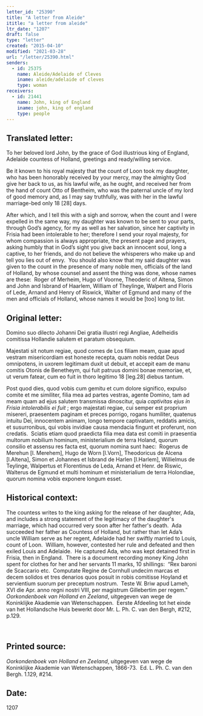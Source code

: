 ```yaml
---
letter_id: "25390"
title: "A letter from Aleide"
ititle: "a letter from aleide"
ltr_date: "1207"
draft: false
type: "letter"
created: "2015-04-10"
modified: "2021-03-28"
url: "/letter/25390.html"
senders:
  - id: 25375
    name: Aleide/Adelaide of Cleves
    iname: aleide/adelaide of cleves
    type: woman
receivers:
  - id: 21441
    name: John, king of England
    iname: john, king of england
    type: people
---
```

<h2> Translated letter:</h2><p class="Bodytext41">To her beloved lord John, by the grace of God illustrious king of England, Adelaide countess of Holland, greetings and ready/willing service.</p><p class="Bodytext41">Be it known to his royal majesty that the count of Loon took my daughter, who has been honorably received by your mercy, may the almighty God give her back to us, as his lawful wife, as he ought, and received her from the hand of count Otto of Bentheim, who was the paternal uncle of my lord of good memory and, as I may say truthfully, was with her in the lawful marriage-bed only 18 [28] days.&nbsp;</p><p class="Bodytext41">After which, and I tell this with a sigh and sorrow, when the count and I were expelled in the same way, my daughter was known to be sent to your parts, through God’s agency, for my as well as her salvation, since her captivity in Frisia had been intolerable to her; therefore I send your royal majesty, for whom compassion is always appropriate, the present page and prayers, asking humbly that in God’s sight you give back an innocent soul, long a captive, to her friends, and do not believe the whisperers who make up and tell you lies out of envy.&nbsp; You should also know that my said daughter was given to the count in the presence of many noble men, officials of the land of Holland, by whose counsel and assent the thing was done, whose names are these:&nbsp; Roger of Merheim, Hugo of Voorne, Theoderic of Altena, Simon and John and Isbrand of Haarlem, William of Theylinge, Walpert and Floris of Lede, Arnand and Henry of Riswick, Walter of Egmund and many of the men and officials of Holland, whose names it would be [too] long to list.</p><h2 class="mt-4"> Original letter:</h2><p class="Bodytext21">Domino suo dilecto Johanni Dei gratia illustri regi Angliae, Adelheidis comitissa Hollandie salutem et paratum obsequium.</p><p class="Bodytext21">Majestati sit notum regiae, quod comes de Los filiam meam, quae apud vestram misericordiam est honeste recepta, quam nobis reddat Deus omnipotens, in uxorem legitimam duxit ut debuit, et accepit eam de manu comitis Otonis de Benetheym, qui fuit patruus domini bonae memoriae, et, ut verum fatear, cum eo fuit in thoro legitimo 18 [leg.28] diebus tantum.</p><p class="Bodytext21">Post quod dies, quod vobis cum gemitu et cum dolore significo, expulso comite et me similiter, filia mea ad partes vestras, agente Domino, tam ad meam quam ad ejus salutem transmissa dinoscitur, quia <i>captivitas ejus in Frisia intolerabilis ei fuit</i> ; ergo majestati regiae, cui semper est proprium misereri, praesentem paginam et preces porrigo, rogans humiliter, quatenus intuitu Dei, innocentem animam, longo tempore captivatam, reddatis amicis, et susurronibus, qui vobis invidiae causa mendacia fingunt et proferunt, non credatis.&nbsp; Sciatis etiam quod praedicta filia mea data est comiti in praesentia multorum nobilium hominum, ministerialium de terra Holand, quorum consilio et assensu res facta est, quorum nomina sunt haec:&nbsp; Rogerus de Merehun [l. Merehem], Hugo de Worn [l.Vorn], Theodoricus de Alcena [l.Altena], Simon et Johannes et Isbrand de Harlen [l.Harlem], Willielmus de Teylinge, Walpertus et Florentinus de Leda, Arnand et Henr. de Riswic, Walterus de Egmund et multi hominum et ministerialium de terra Holondiae, quorum nomina vobis exponere longum esset.&nbsp;</p><h2 class="mt-4"> Historical context:</h2><p>The countess writes to the king asking for the release of her daughter, Ada, and includes a strong statement of the legitimacy of the daughter's marriage, which had occurred very soon after her father's death.&nbsp;&nbsp;Ada succeeded her father as Countess of Holland, but rather than let Ada’s uncle William serve as her regent, Adelaide had her swiftly married to Louis, count of Loon.&nbsp; William, however, contested her rule and defeated and then exiled Louis and Adelaide.&nbsp; He captured Ada, who was kept detained first in Frisia, then in England.&nbsp; There is a document recording money King John spent for clothes for her and her servants 11 marks, 10 shillings:&nbsp; “Rex baroni de Scaccario etc.&nbsp; Computate Regine de Cornhull undecim marcas et decem solidos et tres denarios quos posuit in robis comitisse Hoyland et servientium suorum per preceptum nostrum.&nbsp; Teste W. Briw apud Lameh, XVI die Apr. anno regni nostri VIII, per magistrum Gillebertim per regem.”&nbsp; <em>Oorkondenboek van Holland en Zeeland</em>, uitgegeven van wege de Koninklijke Akademie van Wetenschappen.&nbsp; Eerste Afdeeling tot het einde van het Hollandsche Huis bewerkt door Mr. L. Ph. C. van den Bergh, #212, p.129.&nbsp;</p><p>&nbsp;</p><h2 class="mt-4"> Printed source:</h2><p><i>Oorkondenboek van Holland en Zeeland</i>, uitgegeven van wege de Koninklijke Akademie van Wetenschappen, 1866-73.&nbsp; Ed. L. Ph. C. van den Bergh. 1.129, #214.</p><h2 class="mt-4"> Date:</h2>1207